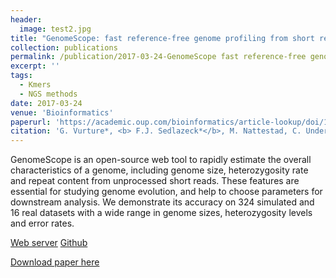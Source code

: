 ```yaml
---
header:
  image: test2.jpg
title: "GenomeScope: fast reference-free genome profiling from short reads"
collection: publications
permalink: /publication/2017-03-24-GenomeScope fast reference-free genome profiling from short reads-number-15
excerpt: ''
tags:
  - Kmers
  - NGS methods
date: 2017-03-24
venue: 'Bioinformatics'
paperurl: 'https://academic.oup.com/bioinformatics/article-lookup/doi/10.1093/bioinformatics/btx153'
citation: 'G. Vurture*, <b> F.J. Sedlazeck*</b>, M. Nattestad, C. Underwood, H. Fang, J. Gurtowski, M.C. Schatz, (2017). &quot;GenomeScope: fast reference-free genome profiling from short reads.&quot; <i>Bioinformatics</i>. 33 (14): 2202-2204.'
---
```


GenomeScope is an open-source web tool to rapidly estimate the overall characteristics of a genome, including genome size, heterozygosity rate and repeat content from unprocessed short reads. These features are essential for studying genome evolution, and help to choose parameters for downstream analysis. We demonstrate its accuracy on 324 simulated and 16 real datasets with a wide range in genome sizes, heterozygosity levels and error rates.


[Web server](http://genomescope.org)
[Github](https://github.com/schatzlab/genomescope.git)


[Download paper here](https://academic.oup.com/bioinformatics/article-lookup/doi/10.1093/bioinformatics/btx153)

